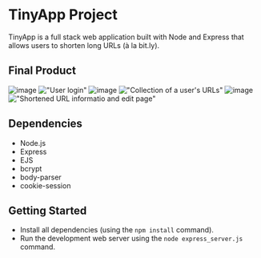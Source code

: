 # TinyApp Project

TinyApp is a full stack web application built with Node and Express that allows users to shorten long URLs (à la bit.ly).

## Final Product
![image](https://user-images.githubusercontent.com/62153327/169414159-20c6854d-4b6e-424f-ba3a-348de422197c.png)
!["User login"](#)
![image](https://user-images.githubusercontent.com/62153327/169413904-0f367489-9f09-4e15-9ed9-1ad5b6b57162.png)
!["Collection of a user's URLs"](#)
![image](https://user-images.githubusercontent.com/62153327/169414030-bc23cd58-e48c-43d3-b0eb-b98627f7c4e5.png)
!["Shortened URL informatio and edit page"](#)


## Dependencies

- Node.js
- Express
- EJS
- bcrypt
- body-parser
- cookie-session


## Getting Started

- Install all dependencies (using the `npm install` command).
- Run the development web server using the `node express_server.js` command.
